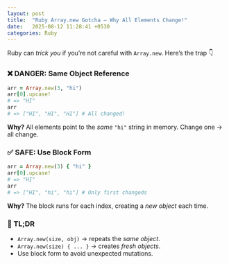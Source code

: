 ```yaml
---
layout: post
title:  "Ruby Array.new Gotcha – Why All Elements Change!"
date:   2025-08-12 11:28:41 +0530
categories: Ruby
---
```


Ruby can *trick you* if you’re not careful with `Array.new`.
Here’s the trap 👇

### ❌ DANGER: Same Object Reference

```ruby
arr = Array.new(3, "hi")
arr[0].upcase!
# => "HI"
arr
# => ["HI", "HI", "HI"] # All changed!
```

**Why?**
All elements point to the *same* `"hi"` string in memory.
Change one → all change.

### ✅ SAFE: Use Block Form

```ruby
arr = Array.new(3) { "hi" }
arr[0].upcase!
# => "HI"
arr
# => ["HI", "hi", "hi"] # Only first changeds
```

**Why?**
The block runs for each index, creating a *new object* each time.

### 🧵 TL;DR
- `Array.new(size, obj)` → repeats the *same object*.
- `Array.new(size) { ... }` → creates *fresh objects*.
- Use block form to avoid unexpected mutations.
